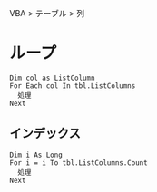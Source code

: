 VBA > テーブル > 列
# ループ
```vba
Dim col as ListColumn
For Each col In tbl.ListColumns
  処理
Next
```

## インデックス
```vba
Dim i As Long
For i = i To tbl.ListColumns.Count
  処理
Next
```
